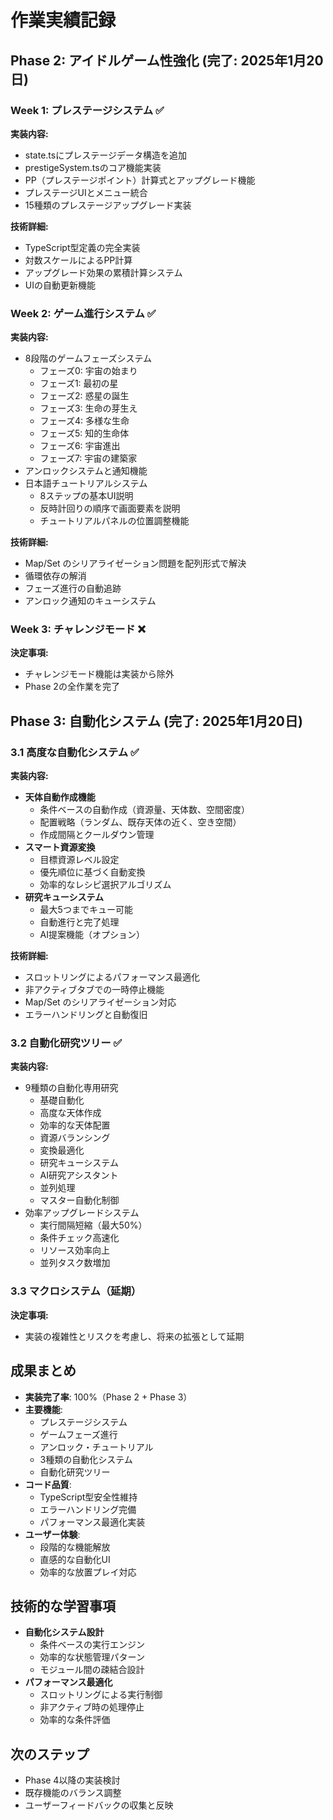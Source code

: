 # 作業実績記録

## Phase 2: アイドルゲーム性強化 (完了: 2025年1月20日)

### Week 1: プレステージシステム ✅
**実装内容:**
- state.tsにプレステージデータ構造を追加
- prestigeSystem.tsのコア機能実装
- PP（プレステージポイント）計算式とアップグレード機能
- プレステージUIとメニュー統合
- 15種類のプレステージアップグレード実装

**技術詳細:**
- TypeScript型定義の完全実装
- 対数スケールによるPP計算
- アップグレード効果の累積計算システム
- UIの自動更新機能

### Week 2: ゲーム進行システム ✅
**実装内容:**
- 8段階のゲームフェーズシステム
  - フェーズ0: 宇宙の始まり
  - フェーズ1: 最初の星
  - フェーズ2: 惑星の誕生
  - フェーズ3: 生命の芽生え
  - フェーズ4: 多様な生命
  - フェーズ5: 知的生命体
  - フェーズ6: 宇宙進出
  - フェーズ7: 宇宙の建築家
- アンロックシステムと通知機能
- 日本語チュートリアルシステム
  - 8ステップの基本UI説明
  - 反時計回りの順序で画面要素を説明
  - チュートリアルパネルの位置調整機能

**技術詳細:**
- Map/Set のシリアライゼーション問題を配列形式で解決
- 循環依存の解消
- フェーズ進行の自動追跡
- アンロック通知のキューシステム

### Week 3: チャレンジモード ❌
**決定事項:**
- チャレンジモード機能は実装から除外
- Phase 2の全作業を完了

## Phase 3: 自動化システム (完了: 2025年1月20日)

### 3.1 高度な自動化システム ✅
**実装内容:**
- **天体自動作成機能**
  - 条件ベースの自動作成（資源量、天体数、空間密度）
  - 配置戦略（ランダム、既存天体の近く、空き空間）
  - 作成間隔とクールダウン管理
- **スマート資源変換**
  - 目標資源レベル設定
  - 優先順位に基づく自動変換
  - 効率的なレシピ選択アルゴリズム
- **研究キューシステム**
  - 最大5つまでキュー可能
  - 自動進行と完了処理
  - AI提案機能（オプション）

**技術詳細:**
- スロットリングによるパフォーマンス最適化
- 非アクティブタブでの一時停止機能
- Map/Set のシリアライゼーション対応
- エラーハンドリングと自動復旧

### 3.2 自動化研究ツリー ✅
**実装内容:**
- 9種類の自動化専用研究
  - 基礎自動化
  - 高度な天体作成
  - 効率的な天体配置
  - 資源バランシング
  - 変換最適化
  - 研究キューシステム
  - AI研究アシスタント
  - 並列処理
  - マスター自動化制御
- 効率アップグレードシステム
  - 実行間隔短縮（最大50%）
  - 条件チェック高速化
  - リソース効率向上
  - 並列タスク数増加

### 3.3 マクロシステム（延期）
**決定事項:**
- 実装の複雑性とリスクを考慮し、将来の拡張として延期

## 成果まとめ
- **実装完了率**: 100%（Phase 2 + Phase 3）
- **主要機能**: 
  - プレステージシステム
  - ゲームフェーズ進行
  - アンロック・チュートリアル
  - 3種類の自動化システム
  - 自動化研究ツリー
- **コード品質**: 
  - TypeScript型安全性維持
  - エラーハンドリング完備
  - パフォーマンス最適化実装
- **ユーザー体験**: 
  - 段階的な機能解放
  - 直感的な自動化UI
  - 効率的な放置プレイ対応

## 技術的な学習事項
- **自動化システム設計**
  - 条件ベースの実行エンジン
  - 効率的な状態管理パターン
  - モジュール間の疎結合設計
- **パフォーマンス最適化**
  - スロットリングによる実行制御
  - 非アクティブ時の処理停止
  - 効率的な条件評価

## 次のステップ
- Phase 4以降の実装検討
- 既存機能のバランス調整
- ユーザーフィードバックの収集と反映